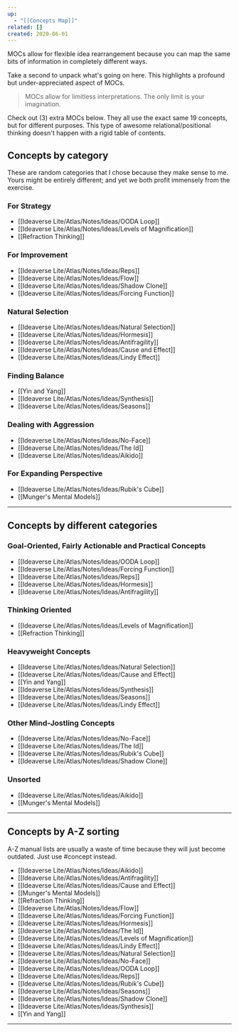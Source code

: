 ```yaml
---
up:
  - "[[Concepts Map]]"
related: []
created: 2020-06-01
---
```


MOCs allow for flexible idea rearrangement because you can map the same bits of information in completely different ways.

Take a second to unpack what's going on here. This highlights a profound but under-appreciated aspect of MOCs. 

> MOCs allow for limitless interpretations. The only limit is your imagination.

Check out (3) extra MOCs below. They all use the exact same 19 concepts, but for different purposes. This type of awesome relational/positional thinking doesn't happen with a rigid table of contents. 

## Concepts by category
These are random categories that I chose because they make sense to me. Yours might be entirely different; and yet we both profit immensely from the exercise.

### For Strategy
- [[Ideaverse Lite/Atlas/Notes/Ideas/OODA Loop]]
- [[Ideaverse Lite/Atlas/Notes/Ideas/Levels of Magnification]]  
- [[Refraction Thinking]]

### For Improvement
- [[Ideaverse Lite/Atlas/Notes/Ideas/Reps]] 
- [[Ideaverse Lite/Atlas/Notes/Ideas/Flow]]
- [[Ideaverse Lite/Atlas/Notes/Ideas/Shadow Clone]]
- [[Ideaverse Lite/Atlas/Notes/Ideas/Forcing Function]] 

### Natural Selection
- [[Ideaverse Lite/Atlas/Notes/Ideas/Natural Selection]]
- [[Ideaverse Lite/Atlas/Notes/Ideas/Hormesis]]
- [[Ideaverse Lite/Atlas/Notes/Ideas/Antifragility]]
- [[Ideaverse Lite/Atlas/Notes/Ideas/Cause and Effect]]
- [[Ideaverse Lite/Atlas/Notes/Ideas/Lindy Effect]] 

### Finding Balance
- [[Yin and Yang]]
- [[Ideaverse Lite/Atlas/Notes/Ideas/Synthesis]]
- [[Ideaverse Lite/Atlas/Notes/Ideas/Seasons]]

### Dealing with Aggression
- [[Ideaverse Lite/Atlas/Notes/Ideas/No-Face]]
- [[Ideaverse Lite/Atlas/Notes/Ideas/The Id]]
- [[Ideaverse Lite/Atlas/Notes/Ideas/Aikido]] 

### For Expanding Perspective
- [[Ideaverse Lite/Atlas/Notes/Ideas/Rubik's Cube]]
- [[Munger's Mental Models]]

---
## Concepts by different categories
### Goal-Oriented, Fairly Actionable and Practical Concepts
- [[Ideaverse Lite/Atlas/Notes/Ideas/OODA Loop]]
- [[Ideaverse Lite/Atlas/Notes/Ideas/Forcing Function]] 
- [[Ideaverse Lite/Atlas/Notes/Ideas/Reps]] 
- [[Ideaverse Lite/Atlas/Notes/Ideas/Hormesis]]
- [[Ideaverse Lite/Atlas/Notes/Ideas/Antifragility]]

### Thinking Oriented
- [[Ideaverse Lite/Atlas/Notes/Ideas/Levels of Magnification]]  
- [[Refraction Thinking]]

### Heavyweight Concepts
- [[Ideaverse Lite/Atlas/Notes/Ideas/Natural Selection]]
- [[Ideaverse Lite/Atlas/Notes/Ideas/Cause and Effect]]
- [[Yin and Yang]]
- [[Ideaverse Lite/Atlas/Notes/Ideas/Synthesis]]
- [[Ideaverse Lite/Atlas/Notes/Ideas/Seasons]]
- [[Ideaverse Lite/Atlas/Notes/Ideas/Lindy Effect]] 

### Other Mind-Jostling Concepts
- [[Ideaverse Lite/Atlas/Notes/Ideas/No-Face]]
- [[Ideaverse Lite/Atlas/Notes/Ideas/The Id]]
- [[Ideaverse Lite/Atlas/Notes/Ideas/Rubik's Cube]]
- [[Ideaverse Lite/Atlas/Notes/Ideas/Shadow Clone]]

### Unsorted
- [[Ideaverse Lite/Atlas/Notes/Ideas/Aikido]] 
- [[Munger's Mental Models]]

---
## Concepts by A-Z sorting
A-Z manual lists are usually a waste of time because they will just become outdated. Just use #concept instead.

- [[Ideaverse Lite/Atlas/Notes/Ideas/Aikido]] 
- [[Ideaverse Lite/Atlas/Notes/Ideas/Antifragility]]
- [[Ideaverse Lite/Atlas/Notes/Ideas/Cause and Effect]]
- [[Munger's Mental Models]]
- [[Refraction Thinking]]
- [[Ideaverse Lite/Atlas/Notes/Ideas/Flow]]
- [[Ideaverse Lite/Atlas/Notes/Ideas/Forcing Function]] 
- [[Ideaverse Lite/Atlas/Notes/Ideas/Hormesis]]
- [[Ideaverse Lite/Atlas/Notes/Ideas/The Id]]
- [[Ideaverse Lite/Atlas/Notes/Ideas/Levels of Magnification]]  
- [[Ideaverse Lite/Atlas/Notes/Ideas/Lindy Effect]] 
- [[Ideaverse Lite/Atlas/Notes/Ideas/Natural Selection]]
- [[Ideaverse Lite/Atlas/Notes/Ideas/No-Face]]
- [[Ideaverse Lite/Atlas/Notes/Ideas/OODA Loop]]
- [[Ideaverse Lite/Atlas/Notes/Ideas/Reps]] 
- [[Ideaverse Lite/Atlas/Notes/Ideas/Rubik's Cube]]
- [[Ideaverse Lite/Atlas/Notes/Ideas/Seasons]]
- [[Ideaverse Lite/Atlas/Notes/Ideas/Shadow Clone]]
- [[Ideaverse Lite/Atlas/Notes/Ideas/Synthesis]]
- [[Yin and Yang]]

---
